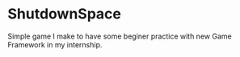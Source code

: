 # ShutdownSpace
Simple game I make to have some beginer practice with new Game Framework in my internship.
